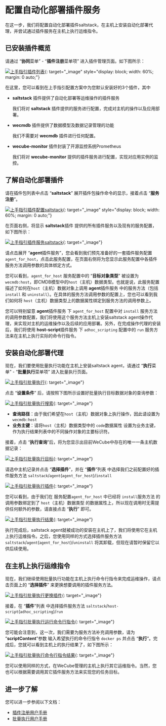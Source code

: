 # 配置自动化部署插件服务

在这一步，我们将配置自动化部署插件saltstack，在主机上安装自动化部署代理，并尝试通过插件服务在主机上执行运维指令。


## 已安装插件概览

请通过 “**协同**菜单” - “**插件注册**菜单项” 进入插件管理页面。如下图所示：

[![上手指引插件列表](images/bootcamp/bootcamp-plugin-list.png)](images/bootcamp/bootcamp-plugin-list.png){: target="\_image" style="display: block; width: 60%; margin: 0 auto;"}

在这里，您可以看到在上手指引配置方案中为您默认安装好的3个插件，其中

- **saltstack** 插件提供了自动化部署等运维操作的插件服务
    
    我们将对 **saltstack** 插件提供的服务进行配置，完成对主机的操作以及应用部署。

- **wecmdb** 插件提供了数据模型及数据记录管理的功能

    我们不需要对 **wecmdb** 插件进行任何配置。

- **wecube-monitor** 插件封装了开源监控系统Prometheus

    我们将对 **wecube-monitor** 提供的插件服务进行配置，实现对应用实例的监控。


## 了解自动化部署插件

请在插件包列表中点击 “**saltstack**” 展开插件包操作命令的显示，接着点击 “**服务注册**”。

[![上手指引插件配置saltstack](images/bootcamp/bootcamp-plugin-saltstack-config.png)](images/bootcamp/bootcamp-plugin-saltstack-config.png){: target="\_image" style="display: block; width: 60%; margin: 0 auto;"}

在页面右侧，将显示 **saltstack**插件 提供的所有插件服务以及现有的服务配置，如下图所示：

[![上手指引插件服务saltstack](images/bootcamp/bootcamp-plugin-saltstack-services.png)](images/bootcamp/bootcamp-plugin-saltstack-services.png){: target="\_image"}

请点击展开 “**agent**插件服务”，您会看到我们预先准备好的一套插件服务配置 `agent_for_host`，点击此服务配置，在页面右侧将为您显示此服务配置中各插件服务方法调用参数的具体绑定方式。

您可以看到，`agent_for_host` 服务配置中的 “**目标对象类型**” 被设置为 `wecmdb:host`，即CMDB模型中的`host`（主机）数据类型。也就是说，此服务配置描述了如何在`host`（主机）数据对象上调用 **agent**插件服务 中的服务方法（包括 `install` 和 `uninstall`）。在具体的服务方法调用参数的配置上，您也可以看到我们如何将 `host`（主机）数据类型上的数据属性绑定到服务方法的调用参数上。

您可以特别留意 **agent**插件服务 下 `agent_for_host` 配置中对 `install` 服务方法的调用参数配置，我们将使用这个服务方法主机上安装saltstack agent操作代理，来实现对主机的运维操作以及后续的应用部署。另外，在完成操作代理的安装后，我们将使用 **host-script**插件服务 下 `adhoc_scripting` 配置中的 `run` 服务方法来在主机上执行实际的命令行指令。


## 安装自动化部署代理

现在，我们要使用批量执行功能在主机上安装saltstack agent，请通过 “**执行**菜单” - “**批量执行**菜单项” 进入批量执行页面。

[![上手指引批量执行](images/bootcamp/bootcamp-batch-execution.png)](images/bootcamp/bootcamp-batch-execution.png){: target="\_image"}

点击 “**设置条件**” 后，请按照下图所示设置好批量执行目标数据对象的查询参数：

[![上手指引批量执行搜索](images/bootcamp/bootcamp-batch-execution-search.png)](images/bootcamp/bootcamp-batch-execution-search.png){: target="\_image"}

- **查询路径**：由于我们希望在`host`（主机）数据对象上执行操作，因此请设置为 `wecmdb:host`
- **业务主键**：请将`host`（主机）数据类型中的 `code`数据属性 设置为业务主键，作为执行结果列表中的不同操作对象的主要标识符。

接着，点击 “**执行查询**”后，将为您显示出目前WeCube中存在的唯一一条主机数据记录：

[![上手指引批量执行目标](images/bootcamp/bootcamp-batch-execution-target.png)](images/bootcamp/bootcamp-batch-execution-target.png){: target="\_image"}

请选中主机记录并点击 “**选择插件**”，并在 “**插件**”列表 中选择我们之前配置好的插件服务方法 `saltstack`/`agent`(`agent_for_host`)/`install` 

[![上手指引批量执行插件](images/bootcamp/bootcamp-batch-execution-plugin.png)](images/bootcamp/bootcamp-batch-execution-plugin.png){: target="\_image"}

您可以看到，由于我们在 服务配置`agent_for_host` 中已经将 `install`服务方法 的调用参数绑定到了 `host`（主机）数据类型 的数据属性上，所以现在调用时无需提供任何额外的参数，请直接点击 “**执行**” 即可。

[![上手指引批量执行结果](images/bootcamp/bootcamp-batch-execution-result.png)](images/bootcamp/bootcamp-batch-execution-result.png){: target="\_image"}

执行完成后，saltstack agent就被成功的安装在主机上了，我们将使用它在主机上执行运维指令。之后，您使用同样的方式选择插件服务方法 `saltstack`/`agent`(`agent_for_host`)/`uninstall` 将其卸载，但现在请暂时保留它以供后续使用。


## 在主机上执行运维指令

现在，我们继续使用批量执行功能在主机上执行命令行指令来完成运维操作，请点击页面上的 “**选择插件**” 来更换想要调用的插件服务方法。

[![上手指引批量执行更换插件](images/bootcamp/bootcamp-batch-execution-change-plugin.png)](images/bootcamp/bootcamp-batch-execution-change-plugin.png){: target="\_image"}

接着，在 “**插件**”列表 中选择插件服务方法 `saltstack`/`host-script`(`adhoc_scripting`)/`run`

[![上手指引批量执行运行命令行指令](images/bootcamp/bootcamp-batch-execution-run.png)](images/bootcamp/bootcamp-batch-execution-run.png){: target="\_image"}

您可能会注意到，这一次，我们需要为服务方法补充调用参数，请为 “**scriptContent**”参数 输入希望执行的命令行指令 `docker ps` 并点击 “**执行**”。完成后，您就可以看到主机上的执行结果了，如下图所示：

[![上手指引批量执行命令行指令结果](images/bootcamp/bootcamp-batch-execution-result-cmd.png)](images/bootcamp/bootcamp-batch-execution-result-cmd.png){: target="\_image"}

您可以使用同样的方式，在WeCube管理的主机上执行其它运维指令。当然，您也可以根据需要调用其它插件服务方法来实现您的任务目标。


## 进一步了解

您可以进一步参阅以下文档：

- [插件注册用户手册](manual-plugin.md)
- [批量执行用户手册](manual-batch-execution.md)

